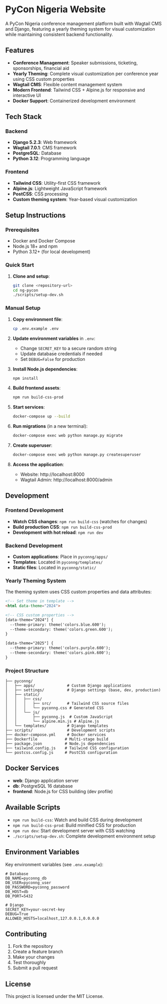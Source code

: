 # PyCon Nigeria Website

A PyCon Nigeria conference management platform built with Wagtail CMS and Django, featuring a yearly theming system for visual customization while maintaining consistent backend functionality.

## Features

- **Conference Management**: Speaker submissions, ticketing, sponsorships, financial aid
- **Yearly Theming**: Complete visual customization per conference year using CSS custom properties
- **Wagtail CMS**: Flexible content management system
- **Modern Frontend**: Tailwind CSS + Alpine.js for responsive and interactive UI
- **Docker Support**: Containerized development environment

## Tech Stack

### Backend
- **Django 5.2.3**: Web framework
- **Wagtail 7.0.1**: CMS framework
- **PostgreSQL**: Database
- **Python 3.12**: Programming language

### Frontend
- **Tailwind CSS**: Utility-first CSS framework
- **Alpine.js**: Lightweight JavaScript framework
- **PostCSS**: CSS processing
- **Custom theming system**: Year-based visual customization

## Setup Instructions

### Prerequisites

- Docker and Docker Compose
- Node.js 18+ and npm
- Python 3.12+ (for local development)

### Quick Start

1. **Clone and setup**:
   ```bash
   git clone <repository-url>
   cd ng-pycon
   ./scripts/setup-dev.sh
   ```

### Manual Setup

1. **Copy environment file**:
   ```bash
   cp .env.example .env
   ```

2. **Update environment variables** in `.env`:
   - Change `SECRET_KEY` to a secure random string
   - Update database credentials if needed
   - Set `DEBUG=False` for production

3. **Install Node.js dependencies**:
   ```bash
   npm install
   ```

4. **Build frontend assets**:
   ```bash
   npm run build-css-prod
   ```

5. **Start services**:
   ```bash
   docker-compose up --build
   ```

6. **Run migrations** (in a new terminal):
   ```bash
   docker-compose exec web python manage.py migrate
   ```

7. **Create superuser**:
   ```bash
   docker-compose exec web python manage.py createsuperuser
   ```

8. **Access the application**:
   - Website: http://localhost:8000
   - Wagtail Admin: http://localhost:8000/admin

## Development

### Frontend Development

- **Watch CSS changes**: `npm run build-css` (watches for changes)
- **Build production CSS**: `npm run build-css-prod`
- **Development with hot reload**: `npm run dev`

### Backend Development

- **Custom applications**: Place in `pyconng/apps/`
- **Templates**: Located in `pyconng/templates/`
- **Static files**: Located in `pyconng/static/`

### Yearly Theming System

The theming system uses CSS custom properties and data attributes:

```html
<!-- Set theme in template -->
<html data-theme="2024">

<!-- CSS custom properties -->
[data-theme="2024"] {
  --theme-primary: theme('colors.blue.600');
  --theme-secondary: theme('colors.green.600');
}

[data-theme="2025"] {
  --theme-primary: theme('colors.purple.600');
  --theme-secondary: theme('colors.pink.600');
}
```

### Project Structure

```
├── pyconng/
│   ├── apps/              # Custom Django applications
│   ├── settings/          # Django settings (base, dev, production)
│   ├── static/
│   │   ├── css/
│   │   │   ├── src/       # Tailwind CSS source files
│   │   │   └── pyconng.css # Generated CSS
│   │   └── js/
│   │       ├── pyconng.js  # Custom JavaScript
│   │       └── alpine.min.js # Alpine.js
│   └── templates/         # Django templates
├── scripts/               # Development scripts
├── docker-compose.yml     # Docker services
├── Dockerfile            # Multi-stage build
├── package.json          # Node.js dependencies
├── tailwind.config.js    # Tailwind CSS configuration
└── postcss.config.js     # PostCSS configuration
```

## Docker Services

- **web**: Django application server
- **db**: PostgreSQL 16 database
- **frontend**: Node.js for CSS building (dev profile)

## Available Scripts

- `npm run build-css`: Watch and build CSS during development
- `npm run build-css-prod`: Build minified CSS for production
- `npm run dev`: Start development server with CSS watching
- `./scripts/setup-dev.sh`: Complete development environment setup

## Environment Variables

Key environment variables (see `.env.example`):

```env
# Database
DB_NAME=pyconng_db
DB_USER=pyconng_user
DB_PASSWORD=pyconng_password
DB_HOST=db
DB_PORT=5432

# Django
SECRET_KEY=your-secret-key
DEBUG=True
ALLOWED_HOSTS=localhost,127.0.0.1,0.0.0.0
```

## Contributing

1. Fork the repository
2. Create a feature branch
3. Make your changes
4. Test thoroughly
5. Submit a pull request

## License

This project is licensed under the MIT License. 